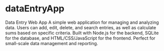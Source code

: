 # dataEntryApp
Data Entry Web App A simple web application for managing and analyzing data. Users can add, edit, delete, and search entries, as well as calculate sums based on specific criteria. Built with Node.js for the backend, SQLite for the database, and HTML/CSS/JavaScript for the frontend. Perfect for small-scale data management and reporting.
